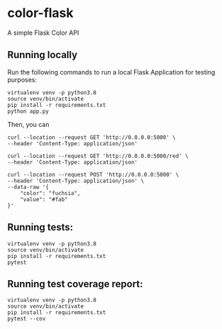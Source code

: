 # color-flask

A simple Flask Color API

## Running locally
Run the following commands to run a local Flask Application for testing purposes:
```
virtualenv venv -p python3.8
source venv/bin/activate
pip install -r requirements.txt
python app.py
```

Then, you can
```
curl --location --request GET 'http://0.0.0.0:5000' \
--header 'Content-Type: application/json'
```

```
curl --location --request GET 'http://0.0.0.0:5000/red' \
--header 'Content-Type: application/json'
```

```
curl --location --request POST 'http://0.0.0.0:5000' \
--header 'Content-Type: application/json' \
--data-raw '{
    "color": "fuchsia",
    "value": "#fab"
}'
```

## Running tests:
```
virtualenv venv -p python3.8
source venv/bin/activate
pip install -r requirements.txt
pytest
```

## Running test coverage report:
```
virtualenv venv -p python3.8
source venv/bin/activate
pip install -r requirements.txt
pytest --cov
```